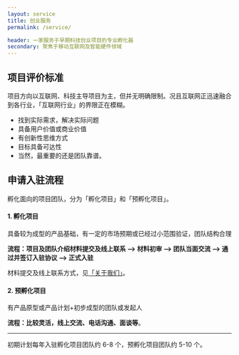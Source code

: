 ```yaml
---
layout: service
title: 创业服务
permalink: /service/

header: 一家服务于早期科技创业项目的专业孵化器
secondary: 聚焦于移动互联网及智能硬件领域
---
```


## 项目评价标准

项目方向以互联网、科技主导项目为主，但并无明确限制。况且互联网正迅速融合到各行业，「互联网行业」的界限正在模糊。

* 找到实际需求，解决实际问题
* 具备用户价值或商业价值
* 有创新性思维方式
* 目标具备可达性
* 当然，最重要的还是团队靠谱。


## 申请入驻流程

孵化面向的项目团队，分为「孵化项目」和「预孵化项目」。

#### 1. 孵化项目

具备较为成型的产品基础，有一定的市场预期或已经过小范围验证，团队结构合理

**流程：项目及团队介绍材料提交及线上联系 –> 材料初审 –> 团队当面交流 –> 通过并签订入驻协议 –> 正式入驻**

材料提交及线上联系方式，见[「关于我们」](/about/)。

#### 2. 预孵化项目

有产品原型或产品计划+初步成型的团队或发起人

**流程：比较灵活，线上交流、电话沟通、面谈等**。

---

初期计划每年入驻孵化项目团队约 6-8 个，预孵化项目团队约 5-10 个。
